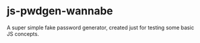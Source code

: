 # js-pwdgen-wannabe
A super simple fake password generator, created just for testing some basic JS concepts.

